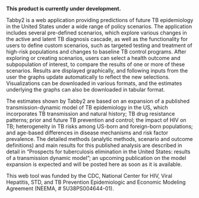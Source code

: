 **This product is currently under development.**

Tabby2 is a web application providing predictions of future TB epidemiology in
the United States under a wide range of policy scenarios. The application
includes several pre-defined scenarios, which explore various changes in the
active and latent TB diagnosis cascade, as well as the functionality for users
to define custom scenarios, such as targeted testing and treatment of high-risk
populations and changes to baseline TB control programs. After exploring or
creating scenarios, users can select a health outcome and subpopulation of
interest, to compare the results of one or more of these scenarios. Results are
displayed graphically, and following inputs from the user the graphs update
automatically to reflect the new selections. Visualizations can be downloaded
in various formats, and the estimates underlying the graphs can also be
downloaded in tabular format.

The estimates shown by Tabby2 are based on an expansion of a published
transmission-dynamic model of TB epidemiology in the US, which incorporates TB
transmission and natural history; TB drug resistance patterns; prior and future
TB prevention and control; the impact of HIV on TB; heterogeneity in TB risks
among US-born and foreign-born populations; and age-based differences in
disease mechanisms and risk factor prevalence. The detailed methods (analytic
methods, scenario and outcome definitions) and main results for this published
analysis are described in detail in “Prospects for tuberculosis elimination in
the United States: results of a transmission dynamic model”; an upcoming
publication on the model expansion is expected and will be posted here as soon
as it is available.  

This web tool was funded by the CDC, National Center for HIV, Viral Hepatitis,
STD, and TB Prevention Epidemiologic and Economic Modeling Agreement (NEEMA, \#
5U38PS004644-01).

